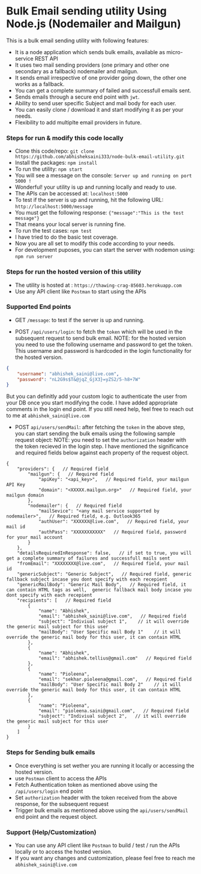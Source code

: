 # Bulk Email sending utility Using Node.js (Nodemailer and Mailgun) #

This is a bulk email sending utility with following features:

* It is a node application which sends bulk emails, available as micro-service REST API
* It uses two mail sending providers (one primary and other one secondary as a fallback) nodemailer and mailgun.
* It sends email irrespective of one provider going down, the other one works as a fallback.
* You can get a complete summary of failed and successfull emails sent.
* Sends emails through a secure end point with `jwt`.
* Ability to send user specific Subject and mail body for each user.
* You can easily clone / download it and start modifying it as per your needs.
* Flexibility to add multiplte email providers in future.


### Steps for run & modify this code locally ###

* Clone this code/repo: `git clone https://github.com/abhisheksaini333/node-bulk-email-utility.git`
* Install the packages: `npm install`
* To run the utility: `npm start`
* You will see a message on the console: `Server up and running on port 5000 !`
* Wonderful! your utility is up and running locally and ready to use.
* The APIs can be accessed at: `localhost:5000`
* To test if the server is up and running, hit the following URL: `http://localhost:5000/message`
* You must get the following response: `{"message":"This is the test message"}`
* That means your local server is running fine.
* To run the test cases: `npm test`
* I have tried to do the basic test coverage.
* Now you are all set to modify this code according to your needs.
* For development puposes, you can start the server with nodemon using: `npm run server`


### Steps for run the hosted version of this utility ###

* The utility is hosted at : `https://thawing-crag-85603.herokuapp.com`
* Use any API client like `Postman` to start using the APIs


### Supported End points ###

* GET `/message`: to test if the server is up and running.

* POST `/api/users/login`: to fetch the `token` which will be used in the subsequent request to send bulk email. 
NOTE: for the hosted version you need to use the following username and password to get the token. This username and password is hardcoded in the login functionality for the hosted version.
```json
{
	"username": "abhishek_saini@live.com",
	"password": "nL2G9s$T&@jqZ_GjX3}=yZS2/5-h8+7W"
}
```
But you can definitly add your custom logic to authenticate the user from your DB once you start modifying the code. I have added appropriate comments in the login end point. If you still need help, feel free to reach out to me at `abhishek_saini@live.com`

* POST `api/users/sendMail`: after fetching the `token` in the above step, you can start sending the bulk emails using the following sample request object:
NOTE: you need to set the `authorization` header with the token recieved in the login step. I have mentioned the significance and required fields below against each property of the request object.
```json5 jsonc
{
    "providers": {   // Required field
        "mailgun": {   // Required field
            "apiKey": "<api_key>",   // Required field, your mailgun API Key
            "domain": "<XXXXX.mailgun.org>"   // Required field, your mailgun domain
        },
        "nodemailer": {   // Required field
            "mailSevice": "<any mail service supported by nodemailer>",   // Required field, e.g. Outlook365
            "authUser": "XXXXXX@live.com",   // Required field, your mail id
            "authPass": "XXXXXXXXXXX"   // Required field, password for your mail account
        }
    },
    "detailsRequiredInResponse": false,   // if set to true, you will get a complete summary of failures and successfull mails sent
    "fromEmail": "XXXXXXXX@live.com",   // Required field, your mail id
    "genericSubject": "Generic Subject",   // Required field, generic fallback subject incase you dont specify with each recepient
    "genericMailBody": "Generic Mail Body",   // Required field, it can contain HTML tags as well,  generic fallback mail body incase you dont specify with each recepient
    "recipients": [   // Required field
        {
            "name": "Abhishek",
            "email": "abhishek_saini@live.com",   // Required field
            "subject": "Indiviual subject 1",    // it will override the generic mail subject for this user
            "mailBody": "User Specific mail Body 1"    // it will override the generic mail body for this user, it can contain HTML
        },
        {
            "name": "Abhishek",
            "email": "abhishek.tellius@gmail.com"   // Required field
        },
        {
            "name": "Pioleena",
            "email": "sekhar.pioleena@gmail.com",   // Required field
            "mailBody": "User Specific mail Body 2"    // it will override the generic mail body for this user, it can contain HTML
        },
        {
            "name": "Pioleena",
            "email": "pioleena.saini@gmail.com",   // Required field
            "subject": "Indiviual subject 2",   // it will override the generic mail subject for this user
        }
    ]
}
```



### Steps for Sending bulk emails

* Once everything is set wether you are running it locally or accessing the hosted version.
* use `Postman` client to access the APIs
* Fetch Authentication token as mentioned above using the `/api/users/login` end point
* Set `authorization` header with the token received from the above response, for the subsequent request
* Trigger bulk emails as mentioned above using the `api/users/sendMail` end point and the request object.


### Support (Help/Customization) ###

* You can use any API client like `Postman` to build / test / run the APIs locally or to access the hosted version.
* If you want any changes and customization, please feel free to reach me `abhishek_saini@live.com`